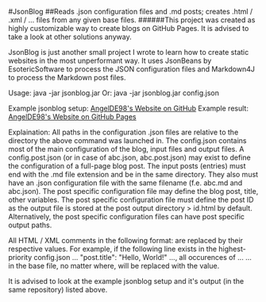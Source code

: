 #JsonBlog
##Reads .json configuration files and .md posts; creates .html / .xml / ... files from any given base files.
######This project was created as highly customizable way to create blogs on GitHub Pages. It is advised to take a look at other solutions anyway.

JsonBlog is just another small project I wrote to learn how to create static websites in the most unperformant way.
It uses JsonBeans by EsotericSoftware to process the JSON configuration files and Markdown4J to process the Markdown post files.

Usage:
        java -jar jsonblog.jar
Or:
        java -jar jsonblog.jar config.json

Example jsonblog setup: [AngelDE98's Website on GitHub](https://github.com/AngelDE98/AngelDE98.github.io)
Example result: [AngelDE98's Website on GitHub Pages](http://angelde98.github.io)

Explaination:
All paths in the configuration .json files are relative to the directory the above command was launched in.
The config.json contains most of the main configuration of the blog, input files and output files.
A config.post.json (or in case of abc.json, abc.post.json) may exist to define the configuration of a full-page blog post.
The input posts (entries) must end with the .md file extension and be in the same directory. They also must have an .json configuration file with the same filename (f.e. abc.md and abc.json).
The post specific configuration file may define the blog post, title, other variables.
The post specific configuration file must define the post ID as the output file is stored at the post output directory > id.html by default.
Alternatively, the post specific configuration files can have post specific output paths.

All HTML / XML comments in the following format:
                <!-- jsonblog.value -->
are replaced by their respective values. For example, if the following line exists in the highest-priority config.json ...
                "post.title": "Hello, World!"
..., all occurences of ...
                <!-- jsonblog.post.title -->
... in the base file, no matter where, will be replaced with the value.

It is advised to look at the example jsonblog setup and it's output (in the same repository) listed above.
